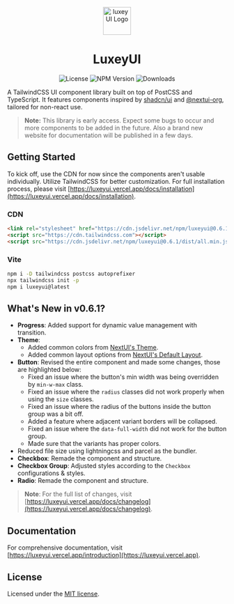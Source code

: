 <p align="center">
    <img src="https://luxeyui.vercel.app/logo.png" alt="luxeyUI Logo" width="64" />
    <h1 align="center">LuxeyUI</h1>
</p>
<p align="center">
    <img src="https://img.shields.io/npm/l/luxeyui?style=flat" alt="License" />
    <img src="https://img.shields.io/npm/v/luxeyui?style=flat&logo=npm&label=version&color=lincolngreen" alt="NPM Version" />
    <img src="https://img.shields.io/badge/downloads-3.3k+-malachite" alt="Downloads" />
</p>

A TailwindCSS UI component library built on top of PostCSS and TypeScript. It features components inspired by [shadcn/ui](https://ui.shadcn.com) and [@nextui-org](https://nextui.org), tailored for non-react use.

> **Note:** This library is early access. Expect some bugs to occur and more components to be added in the future. Also a brand new website for documentation will be published in a few days.

## Getting Started

To kick off, use the CDN for now since the components aren't usable individually. Utilize TailwindCSS for better customization. For full installation process, please visit [https://luxeyui.vercel.app/docs/installation](https://luxeyui.vercel.app/docs/installation).

### CDN

```html
<link rel="stylesheet" href="https://cdn.jsdelivr.net/npm/luxeyui@0.6.1/dist/all.min.css" />
<script src="https://cdn.tailwindcss.com"></script>
<script src="https://cdn.jsdelivr.net/npm/luxeyui@0.6.1/dist/all.min.js" defer></script>
```

### Vite

```bash
npm i -D tailwindcss postcss autoprefixer
npx tailwindcss init -p
npm i luxeyui@latest
```

## What's New in v0.6.1?

- **Progress**: Added support for dynamic value management with transition.
- **Theme**: 
  - Added common colors from [NextUI's Theme](https://nextui.org/docs/customization/colors#common-colors).
  - Added common layout options from [NextUI's Default Layout](https://nextui.org/docs/customization/layout#default-layout).
- **Button**: Revised the entire component and made some changes, those are highlighted below:
  - Fixed an issue where the button's min width was being overridden by `min-w-max` class.
  - Fixed an issue where the `radius` classes did not work properly when using the `size` classes.
  - Fixed an issue where the radius of the buttons inside the button group was a bit off.
  - Added a feature where adjacent variant borders will be collapsed.
  - Fixed an issue where the `data-full-width` did not work for the button group.
  - Made sure that the variants has proper colors.
- Reduced file size using lightningcss and parcel as the bundler.
- **Checkbox**: Remade the component and structure.
- **Checkbox Group**: Adjusted styles according to the `Checkbox` configurations & styles.
- **Radio**: Remade the component and structure.

> **Note**: For the full list of changes, visit [https://luxeyui.vercel.app/docs/changelog](https://luxeyui.vercel.app/docs/changelog).

## Documentation

For comprehensive documentation, visit
[https://luxeyui.vercel.app/introduction](https://luxeyui.vercel.app).

## License

Licensed under the [MIT license](https://choosealicense.com/licenses/mit/).
